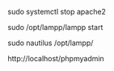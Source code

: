 sudo systemctl stop apache2


sudo /opt/lampp/lampp start

sudo nautilus /opt/lampp/

http://localhost/phpmyadmin
